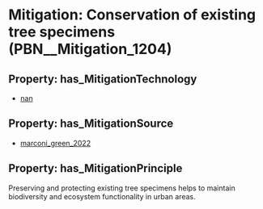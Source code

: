 # Mitigation: __Conservation of existing tree specimens__ (PBN__Mitigation_1204)

## Property: has_MitigationTechnology

* [nan](../Technology/PBN__Technology_22)

## Property: has_MitigationSource

* [marconi_green_2022](../Article/PBN__Article_198)

## Property: has_MitigationPrinciple

Preserving and protecting existing tree specimens helps to maintain biodiversity and ecosystem functionality in urban areas.

